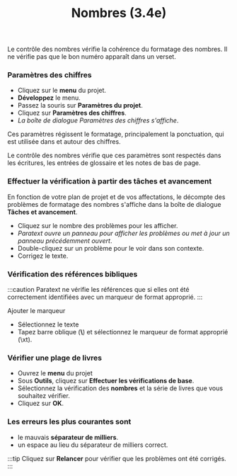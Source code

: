 ﻿---
title: Nombres (3.4e)
---
Le contrôle des nombres vérifie la cohérence du formatage des nombres. Il ne vérifie pas que le bon numéro apparaît dans un verset.

### Paramètres des chiffres

-   Cliquez sur le **menu** du projet.
-   **Développez** le menu.
-   Passez la souris sur **Paramètres du projet**.
-   Cliquez sur **Paramètres des chiffres**.  
   -  *La boîte de dialogue Paramètres des chiffres s'affiche*.

Ces paramètres régissent le formatage, principalement la ponctuation, qui est utilisée dans et autour des chiffres.

Le contrôle des nombres vérifie que ces paramètres sont respectés dans les écritures, les entrées de glossaire et les notes de bas de page.

### Effectuer la vérification à partir des tâches et avancement

En fonction de votre plan de projet et de vos affectations, le décompte des problèmes de formatage des nombres s'affiche dans la boîte de dialogue **Tâches et avancement**.

-   Cliquez sur le nombre des problèmes pour les afficher.  
   -  *Paratext ouvre un panneau pour afficher les problèmes ou met à jour un panneau précédemment ouvert*.
-   Double-cliquez sur un problème pour le voir dans son contexte.
-   Corrigez le texte.

### Vérification des références bibliques
:::caution
Paratext ne vérifie les références que si elles ont été correctement identifiées avec un marqueur de format approprié.
:::

Ajouter le marqueur  
-   Sélectionnez le texte
-   Tapez barre oblique (**\\**) et sélectionnez le marqueur de format approprié (\\xt).

### Vérifier une plage de livres

-   Ouvrez le **menu** du projet
-   Sous **Outils**, cliquez sur **Effectuer les vérifications de base**.
-   Sélectionnez la vérification des **nombres** et la série de livres que vous souhaitez vérifier.
-   Cliquez sur **OK**.

### Les erreurs les plus courantes sont

-   le mauvais **séparateur de milliers**.
-   un espace au lieu du séparateur de milliers correct.

:::tip
Cliquez sur **Relancer** pour vérifier que les problèmes ont été corrigés.
:::
